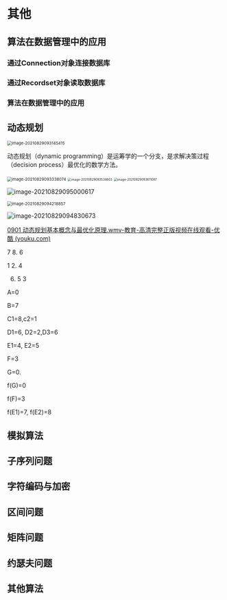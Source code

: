 # 其他
## 算法在数据管理中的应用
### 通过Connection对象连接数据库
### 通过Recordset对象读取数据库
### 算法在数据管理中的应用

## 动态规划
<img src="/image/image-20210829093145415.png" alt="image-20210829093145415" style="zoom:67%;" />

动态规划（dynamic programming）是运筹学的一个分支，是求解决策过程（decision process）最优化的数学方法。

<img src="/image/image-20210829093338074.png" alt="image-20210829093338074" style="zoom:67%;" />

<img src="/image/image-20210829093534603.png" alt="image-20210829093534603" style="zoom: 50%;" />

<img src="/image/image-20210829093611087.png" alt="image-20210829093611087" style="zoom:50%;" />

![image-20210829095000617](/image/image-20210829095000617.png)

<img src="/image/image-20210829094218857.png" alt="image-20210829094218857" style="zoom:67%;" />

![image-20210829094830673](/image/image-20210829094830673.png)

[0901 动态规划基本概念与最优化原理.wmv-教育-高清完整正版视频在线观看-优酷 (youku.com)](https://v.youku.com/v_show/id_XMjcxMjc3ODY1Ng==.html)

7     8.  6 

1     2.  4 

6. 5  3 

 

A=0 

B=7     

C1=8,c2=1

D1=6, D2=2,D3=6

E1=4, E2=5

F=3

G=0. 

f(G)=0

f(F)=3

f(E1)=7,  f(E2)=8


## 模拟算法

## 子序列问题

## 字符编码与加密

## 区间问题

## 矩阵问题

## 约瑟夫问题

## 其他算法 
